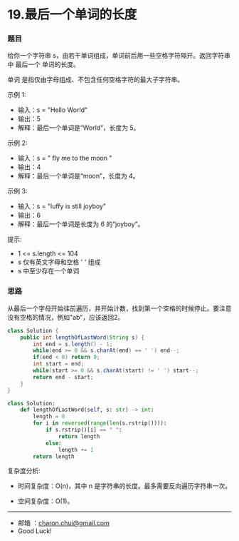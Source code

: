 19.最后一个单词的长度
===


### 题目

给你一个字符串 s，由若干单词组成，单词前后用一些空格字符隔开。返回字符串中 最后一个 单词的长度。

单词 是指仅由字母组成、不包含任何空格字符的最大子字符串。

 

示例 1:    

- 输入：s = "Hello World"
- 输出：5
- 解释：最后一个单词是“World”，长度为 5。

示例 2:    

- 输入：s = "   fly me   to   the moon  "
- 输出：4
- 解释：最后一个单词是“moon”，长度为 4。

示例 3:     

- 输入：s = "luffy is still joyboy"
- 输出：6
- 解释：最后一个单词是长度为 6 的“joyboy”。
 

提示:    

- 1 <= s.length <= 104
- s 仅有英文字母和空格 ' ' 组成
- s 中至少存在一个单词

### 思路

从最后一个字母开始往前遍历，并开始计数，找到第一个空格的时候停止。要注意没有空格的情况，例如"ab"，应该返回2。

```java
class Solution {
    public int lengthOfLastWord(String s) {
        int end = s.length() - 1;
        while(end >= 0 && s.charAt(end) == ' ') end--;
        if(end < 0) return 0;
        int start = end;
        while(start >= 0 && s.charAt(start) != ' ') start--;
        return end - start;
    }
}
```


```python
class Solution:
    def lengthOfLastWord(self, s: str) -> int:
        length = 0
        for i in reversed(range(len(s.rstrip()))):
            if s.rstrip()[i] == " ":
                return length
            else:
                length += 1
        return length    
```

复杂度分析:    

- 时间复杂度：O(n)，其中 n 是字符串的长度。最多需要反向遍历字符串一次。

- 空间复杂度：O(1)。

---
- 邮箱 ：charon.chui@gmail.com  
- Good Luck! 

	
